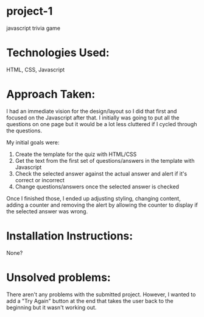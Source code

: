 # project-1
javascript trivia game

# Technologies Used: 
HTML, CSS, Javascript

# Approach Taken: 
I had an immediate vision for the design/layout so I did that first and focused on the Javascript after that. I initially was going to put all the questions on one page but it would be a lot less cluttered if I cycled through the questions. 

My initial goals were:

1. Create the template for the quiz with HTML/CSS
2. Get the text from the first set of questions/answers in the template with Javascript
3. Check the selected answer against the actual answer and alert if it's correct or incorrect
4. Change questions/answers once the selected answer is checked

Once I finished those, I ended up adjusting styling, changing content, adding a counter and removing the alert by allowing the counter to display if the selected answer was wrong. 

# Installation Instructions: 
None? 

# Unsolved problems: 
There aren't any problems with the submitted project. However, I wanted to add a "Try Again" button at the end that takes the user back to the beginning but it wasn't working out. 